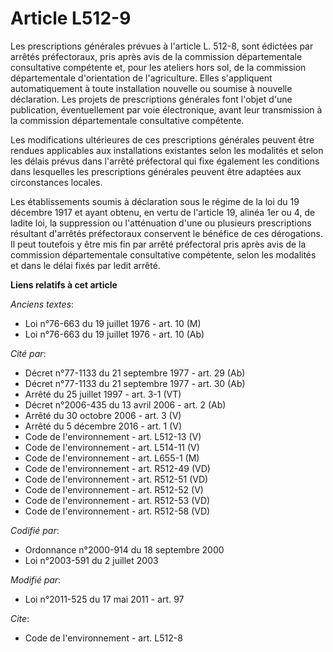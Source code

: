 # Article L512-9

Les prescriptions générales prévues à l'article L. 512-8, sont édictées par arrêtés préfectoraux, pris après avis de la
commission départementale consultative compétente et, pour les ateliers hors sol, de la commission départementale
d'orientation de l'agriculture. Elles s'appliquent automatiquement à toute installation nouvelle ou soumise à nouvelle
déclaration. Les projets de prescriptions générales font l'objet d'une publication, éventuellement par voie électronique,
avant leur transmission à la commission départementale consultative compétente. 

Les modifications ultérieures de ces prescriptions générales peuvent être rendues applicables aux installations existantes
selon les modalités et selon les délais prévus dans l'arrêté préfectoral qui fixe également les conditions dans lesquelles
les prescriptions générales peuvent être adaptées aux circonstances locales. 

Les établissements soumis à déclaration sous le régime de la loi du 19 décembre 1917 et ayant obtenu, en vertu de l'article
19, alinéa 1er ou 4, de ladite loi, la suppression ou l'atténuation d'une ou plusieurs prescriptions résultant d'arrêtés
préfectoraux conservent le bénéfice de ces dérogations. Il peut toutefois y être mis fin par arrêté préfectoral pris après
avis de la commission départementale consultative compétente, selon les modalités et dans le délai fixés par ledit arrêté.

**Liens relatifs à cet article**

_Anciens textes_:

  - Loi n°76-663 du 19 juillet 1976 - art. 10 (M)
  - Loi n°76-663 du 19 juillet 1976 - art. 10 (Ab)

_Cité par_:

  - Décret n°77-1133 du 21 septembre 1977 - art. 29 (Ab)
  - Décret n°77-1133 du 21 septembre 1977 - art. 30 (Ab)
  - Arrêté du 25 juillet 1997 - art. 3-1 (VT)
  - Décret n°2006-435 du 13 avril 2006 - art. 2 (Ab)
  - Arrêté du 30 octobre 2006 - art. 3 (V)
  - Arrêté du 5 décembre 2016 - art. 1 (V)
  - Code de l'environnement - art. L512-13 (V)
  - Code de l'environnement - art. L514-11 (V)
  - Code de l'environnement - art. L655-1 (M)
  - Code de l'environnement - art. R512-49 (VD)
  - Code de l'environnement - art. R512-51 (VD)
  - Code de l'environnement - art. R512-52 (V)
  - Code de l'environnement - art. R512-53 (VD)
  - Code de l'environnement - art. R512-58 (VD)

_Codifié par_:

  - Ordonnance n°2000-914 du 18 septembre 2000
  - Loi n°2003-591 du 2 juillet 2003

_Modifié par_:

  - Loi n°2011-525 du 17 mai 2011 - art. 97

_Cite_:

  - Code de l'environnement - art. L512-8
